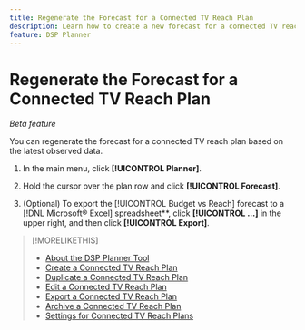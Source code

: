 ```yaml
---
title: Regenerate the Forecast for a Connected TV Reach Plan
description: Learn how to create a new forecast for a connected TV reach plan.
feature: DSP Planner
---
```

# Regenerate the Forecast for a Connected TV Reach Plan

*Beta feature*

You can regenerate the forecast for a connected TV reach plan based on the latest observed data.

1. In the main menu, click **[!UICONTROL Planner]**.

1. Hold the cursor over the plan row and click **[!UICONTROL Forecast]**.

1. (Optional) To export the [!UICONTROL Budget vs Reach] forecast to a [!DNL Microsoft® Excel] spreadsheet**, click **[!UICONTROL ...]** in the upper right, and then click **[!UICONTROL Export]**. 

>[!MORELIKETHIS]
>
>* [About the DSP Planner Tool](planner-about.md)
>* [Create a Connected TV Reach Plan](planner-create.md)
>* [Duplicate a Connected TV Reach Plan](planner-duplicate.md)
>* [Edit a Connected TV Reach Plan](planner-edit.md)
>* [Export a Connected TV Reach Plan](planner-export.md)
>* [Archive a Connected TV Reach Plan](planner-archive.md)
>* [Settings for Connected TV Reach Plans](planner-settings.md)
